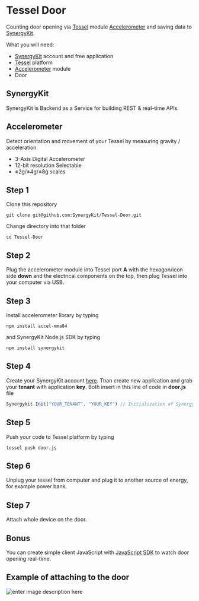 
# Tessel Door

Counting door opening via [Tessel](https://tessel.io/) module [Accelerometer](http://start.tessel.io/modules/accelerometer) and saving data to [SynergyKit](https://synergykit.com). 

What you will need:

 - [SynergyKit](https://synergykit.com) account and free application
 - [Tessel](https://tessel.io/) platform
 - [Accelerometer](http://start.tessel.io/modules/accelerometer) module
 - Door

## SynergyKit
SynergyKit is Backend as a Service for building REST & real–time APIs.

## Accelerometer
Detect orientation and movement of your Tessel by measuring gravity / acceleration.

 - 3-Axis Digital Accelerometer 
 - 12-bit resolution Selectable 
 - ±2g/±4g/±8g scales

## Step 1

Clone this repository

    git clone git@github.com:SynergyKit/Tessel-Door.git

Change directory into that folder

    cd Tessel-Door

## Step 2

Plug the accelerometer module into Tessel port **A** with the hexagon/icon side **down** and the electrical components on the top, then plug Tessel into your computer via USB.

## Step 3

Install accelerometer library by typing

    npm install accel-mma84

and SynergyKit Node.js SDK by typing

    npm install synergykit

## Step 4

Create your SynergyKit account [here](https://cloud.synergykit.com/signup). Than create new application and grab your **tenant** with application **key**. Both insert in this line of code in **door.js** file

```javascript
Synergykit.Init("YOUR_TENANT", "YOUR_KEY") // Initialization of SynergyKit
```

## Step 5

Push your code to Tessel platform by typing

    tessel push door.js

## Step 6

Unplug your tessel from computer and plug it to another source of energy, for example power bank.

## Step 7

Attach whole device on the door.

## Bonus

You can create simple client JavaScript with [JavaScript SDK](https://cloud.synergykit.com/documentation/javascript) to watch door opening real-time.

## Example of attaching to the door
![enter image description here](https://synergykit.blob.core.windows.net/synergykit-sample-app/tessel-door.jpg)